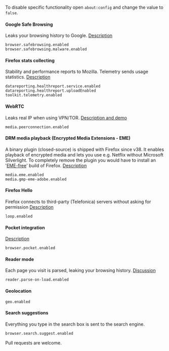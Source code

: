 To disable specific functionality open ```about:config``` and change the value to ```false```.

#### Google Safe Browsing

Leaks your browsing history to Google. [Description](https://support.mozilla.org/en-US/kb/how-does-phishing-and-malware-protection-work)
```
browser.safebrowsing.enabled
browser.safebrowsing.malware.enabled
```

#### Firefox stats collecting

Stability and performance reports to Mozilla. Telemetry sends usage statistics. [Description](https://www.mozilla.org/en-US/privacy/firefox/#health-report)
```
datareporting.healthreport.service.enabled
datareporting.healthreport.uploadEnabled
toolkit.telemetry.enabled
```

#### WebRTC

Leaks real IP when using VPN/TOR. [Description and demo](https://github.com/diafygi/webrtc-ips)
```
media.peerconnection.enabled
```

#### DRM media playback (Encrypted Media Extensions - EME)

A binary plugin (closed-source) is shipped with Firefox since v38. It enables playback of encrypted media and lets you use e.g. Netflix without Microsoft Silverlight. To completely remove the plugin you would have to install an '[EME-free](http://download.cdn.mozilla.net/pub/firefox/releases/latest/win32-EME-free/)' build of Firefox. [Description](https://wiki.mozilla.org/Media/EME)
```
media.eme.enabled
media.gmp-eme-adobe.enabled
```

#### Firefox Hello

Firefox connects to third-party (Telefonica) servers without asking for permission [Description](https://support.mozilla.org/en-US/kb/firefox-hello-video-and-voice-conversations-online)
```
loop.enabled
```

#### Pocket integration

[Description](https://support.mozilla.org/en-US/kb/save-web-pages-later-pocket-firefox)
```
browser.pocket.enabled
```

#### Reader mode

Each page you visit is parsed, leaking your browsing history. [Discussion](https://bugzilla.mozilla.org/show_bug.cgi?id=558882)
```
reader.parse-on-load.enabled
```

#### Geolocation
```
geo.enabled
```

#### Search suggestions

Everything you type in the search box is sent to the search engine.
```
browser.search.suggest.enabled
```

Pull requests are welcome.
